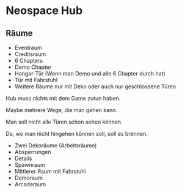# Neospace Hub

## Räume

- Eventraum
- Creditsraum
- 6 Chapters
- Demo Chapter
- Hangar-Tür (Wenn man Demo und alle 6 Chapter durch hat)
- Tür mit Fahrstuhl
- Weitere Räume nur mit Deko oder auch nur geschlossene Türen

Hub muss nichts mit dem Game zutun haben.

Maybe mehrere Wege, die man gehen kann.

Man soll nicht alle Türen schon sehen können

Da, wo man nicht hingehen können soll, soll es brennen.

- Zwei Dekoräume (Arbeitsräume)
- Absperrungen
- Details
- Spawnraum
- Mittlerer Raum mit Fahrstuhl
- Demoraum
- Arcaderaum
